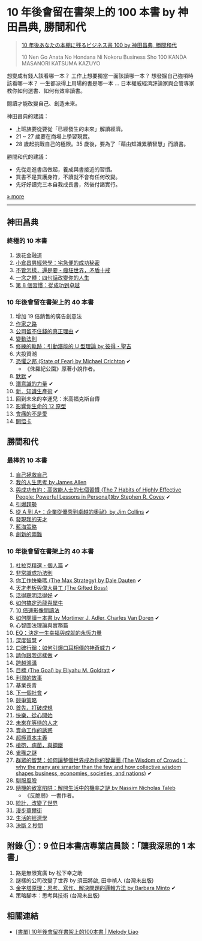 # 10 年後會留在書架上的 100 本書 by 神田昌典, 勝間和代

> [10 年後あなたの本棚に残るビジネス書 100 by 神田昌典, 勝間和代](http://www.cdjapan.co.jp/ebooks/d/BTW10000000090389)
>
> 10 Nen Go Anata No Hondana Ni Nokoru Business Sho 100 KANDA MASANORI KATSUMA KAZUYO

想變成有錢人該看哪一本？
工作上想要獨當一面該讀哪一本？
想發掘自己強項時該看哪一本？
一生都派得上用場的書是哪一本 ...
日本權威經濟評論家與企管專家教你如何選書、如何有效率讀書。

閱讀才能改變自己、創造未來。

神田昌典的建議：

* 上班族要從要從「已經發生的未來」解讀經濟。
* 21 ~ 27 歲要在商場上學習現實。
* 28 歲起挑戰自己的極限。35 歲後，要為了「藉由知識累積智慧」而讀書。

勝間和代的建議：

* 先從走進書店做起，養成與書接近的習慣。
* 買書不是買護身符，不讀就不會有任何改變。
* 先好好讀完三本自我成長書，然後付諸實行。

[» more](https://www.taaze.tw/goods/11308023181.html)

----

## 神田昌典

### 終極的 10 本書

1. 浪花金融道
2. [小倉昌男經營學：宅急便的成功秘密](https://www.books.com.tw/products/0010105749?sloc=main)
3. [不管怎樣，還是要 - 瘋狂世界，矛盾十戒](https://www.taaze.tw/usedList.html?oid=11100178012)
4. [一念之轉：四句話改變你的人生](https://www.books.com.tw/products/0010369065?sloc=main)
5. [第 8 個習慣：從成功到卓越](https://www.kobo.com/tw/zh/ebook/YwuV7M127zqsBd8SKSku9w)

### 10 年後會留在書架上的 40 本書

1. 增加 19 倍銷售的廣告創意法
2. [作家之路](https://www.kobo.com/tw/zh/ebook/SRlZcYPAKDCRsOWUb9evNg)
3. [公司留不住錢的真正理由](https://www.books.com.tw/products/0010312105?sloc=main) ✔
4. [變動法則](https://www.taaze.tw/usedList.html?oid=11100249573)
5. [修練的軌跡：引動潛能的 U 型理論 by 彼得・聖吉](https://www.taaze.tw/usedList.html?oid=11100033132)
6. 大投資潮
7. [恐懼之邦 (State of Fear) by Michael Crichton](https://www.books.com.tw/products/0010291792) ✔
    * 《侏羅紀公園》原著小說作者。
8. [默默](https://www.books.com.tw/products/0010588613?sloc=main) ✔
9. [潛意識的力量](https://www.taaze.tw/usedList.html?oid=11100483800) ✔
10. [新．知識生產術](https://www.taaze.tw/usedList.html?oid=11100153609) ✔
11. 回到未來的幸運兒：米高福克斯自傳
12. [影響你生命的 12 原型](https://www.taaze.tw/usedList.html?oid=11100010049)
13. [會痛的不是愛](https://www.books.com.tw/products/0010793413?sloc=main)
14. [開悟卡](https://www.books.com.tw/products/0010794541?sloc=main)

## 勝間和代

### 最棒的 10 本書

1. [自己拯救自己](https://www.taaze.tw/usedList.html?oid=11100702325)
2. [我的人生思考 by James Allen](https://www.kobo.com/tw/zh/ebook/lQd7mWK79zqTd2rusVZtUg)
3. [與成功有約：高效能人士的七個習慣 (The 7 Habits of Highly Effective People: Powerful Lessons in Personal)》by Stephen R. Covey](https://www.kobo.com/tw/zh/search?Query=與成功有約) ✔
4. [引爆趨勢](https://www.kobo.com/tw/zh/ebook/0RwQnQ59WTSo8A3HVmEoUw)
5. [從 A 到 A+：企業從優秀到卓越的奧祕》by Jim Collins](https://www.kobo.com/tw/zh/ebook/aa-4) ✔
6. [發現我的天才](https://www.taaze.tw/usedList.html?oid=11100500191)
7. [藍海策略](https://www.kobo.com/tw/zh/ebook/wUj8SLdpSDCMo57MwTrUwA)
8. [創新的兩難](https://www.books.com.tw/products/0010367123?sloc=main)

### 10 年後會留在書架上的 40 本書

1. [杜拉克精選 - 個人篇](https://bookzone.cwgv.com.tw/books/details/BCB238) ✔
2. [非常識成功法則](https://www.books.com.tw/products/0010427180?sloc=main)
3. [你工作快樂嗎 (The Max Strategy) by Dale Dauten](https://www.taaze.tw/usedList.html?oid=11100021404) ✔
4. [天才老板與偉大員工 (The Gifted Boss)](https://www.taaze.tw/usedList.html?oid=11100396187)
5. [活得聰明活得好](https://www.taaze.tw/usedList.html?oid=11100326926) ✔
6. [如何搞定恐龍與犀牛](https://www.books.com.tw/products/0010188694?sloc=main)
7. [10 倍速影像閱讀法](https://www.books.com.tw/products/0010560460)
8. [如何閱讀ㄧ本書 by Mortimer J. Adler, Charles Van Doren](https://www.books.com.tw/products/0010736991?sloc=main) ✔
9. 心智圖法理論與實務篇
10. [EQ：決定一生幸福與成就的永恆力量](https://www.books.com.tw/products/0010702291?sloc=main)
11. [深度智慧](https://www.taaze.tw/usedList.html?oid=11100035814) ✔
12. [口碑行銷：如何引爆口耳相傳的神奇威力](https://www.taaze.tw/usedList.html?oid=11100250025) ✔
13. [請你跟我這樣做](https://www.taaze.tw/usedList.html?oid=11100131903) ✔
14. [跨越鴻溝](https://www.taaze.tw/usedList.html?oid=11100156401)
15. [目標 (The Goal) by Eliyahu M. Goldratt](https://www.books.com.tw/products/0010346055?sloc=main) ✔
16. [利潤的故事](https://www.taaze.tw/usedList.html?oid=11100267084)
17. 基業長青
18. [下一個社會](https://www.taaze.tw/usedList.html?oid=11100156709) ✔
19. [競爭策略](https://www.kobo.com/tw/zh/ebook/-aQDg3pYST2t5WrfXbAJLQ)
20. [首先，打破成規](https://www.books.com.tw/products/0010120349?sloc=main)
21. [快樂，從心開始](https://www.books.com.tw/products/0010036164?sloc=main)
22. [未來在等待的人才](https://www.books.com.tw/products/0010876496?sloc=main)
23. [賣命工作的誘惑](https://www.books.com.tw/products/0010196237?sloc=main)
24. [超極資本主義](https://www.books.com.tw/products/0010408084?sloc=main)
25. [槍砲，病菌，與鋼鐵](https://www.kobo.com/tw/zh/ebook/SeNBxxR2hzCZdTAAXrWvzw)
26. [雀喙之謎](https://www.taaze.tw/usedList.html?oid=11100554124)
27. [群眾的智慧：如何讓整個世界成為你的智囊團 (The Wisdom of Crowds：why the many are smarter than the few and how collective wisdom shapes business, economies, societies, and nations)](https://www.books.com.tw/products/0010610343?sloc=main) ✔
28. [馴服風險](https://www.books.com.tw/products/0010344817?sloc=main)
29. [隨機的致富陷阱：解開生活中的機率之謎 by Nassim Nicholas Taleb](https://www.books.com.tw/products/0010190362?sloc=main)
    * 《反脆弱》一書作者。
30. [統計，改變了世界](https://www.books.com.tw/products/0010178635)
31. [漫步華爾街](https://www.kobo.com/tw/zh/ebook/YtUTQEE0ejWfSqbj2eNFzQ)
32. [生活的經濟學](https://www.books.com.tw/products/0010035520)
33. [決斷 2 秒間](https://www.books.com.tw/products/0010691640)

## 附錄 ①：9 位日本書店專業店員談：「讓我深思的 1 本書」

1. 路是無限寬廣 by 松下幸之助
2. 謎樣的公司改變了世界 by 須田將啟, 田中禎人 (台灣未出版)
3. [金字塔原理：思考、寫作、解決問題的邏輯方法 by Barbara Minto](https://www.books.com.tw/products/0010369735) ✔
4. 策略腳本：思考與技術 (台灣未出版)

## 相關連結

* [[書單] 10年後會留在書架上的100本書 | Melody Liao](https://melodyliao.cc/370/%E6%9B%B8%E5%96%AE-10%E5%B9%B4%E5%BE%8C%E6%9C%83%E7%95%99%E5%9C%A8%E6%9B%B8%E6%9E%B6%E4%B8%8A%E7%9A%84100%E6%9C%AC%E6%9B%B8)
